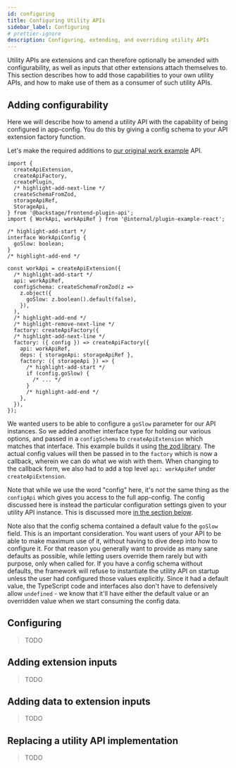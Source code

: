 ```yaml
---
id: configuring
title: Configuring Utility APIs
sidebar_label: Configuring
# prettier-ignore
description: Configuring, extending, and overriding utility APIs
---
```


Utility APIs are extensions and can therefore optionally be amended with configurability, as well as inputs that other extensions attach themselves to. This section describes how to add those capabilities to your own utility APIs, and how to make use of them as a consumer of such utility APIs.

## Adding configurability

Here we will describe how to amend a utility API with the capability of being configured in app-config. You do this by giving a config schema to your API extension factory function.

Let's make the required additions to [our original work example](./02-creating.md) API.

```tsx title="in @internal/plugin-example"
import {
  createApiExtension,
  createApiFactory,
  createPlugin,
  /* highlight-add-next-line */
  createSchemaFromZod,
  storageApiRef,
  StorageApi,
} from '@backstage/frontend-plugin-api';
import { WorkApi, workApiRef } from '@internal/plugin-example-react';

/* highlight-add-start */
interface WorkApiConfig {
  goSlow: boolean;
}
/* highlight-add-end */

const workApi = createApiExtension({
  /* highlight-add-start */
  api: workApiRef,
  configSchema: createSchemaFromZod(z =>
    z.object({
      goSlow: z.boolean().default(false),
    }),
  ),
  /* highlight-add-end */
  /* highlight-remove-next-line */
  factory: createApiFactory({
  /* highlight-add-next-line */
  factory: ({ config }) => createApiFactory({
    api: workApiRef,
    deps: { storageApi: storageApiRef },
    factory: ({ storageApi }) => {
      /* highlight-add-start */
      if (config.goSlow) {
        /* ... */
      }
      /* highlight-add-end */
    },
  }),
});
```

We wanted users to be able to configure a `goSlow` parameter for our API instances. So we added another interface type for holding our various options, and passed in a `configSchema` to `createApiExtension` which matches that interface. This example builds it using [the zod library](https://zod.dev/). The actual config values will then be passed in to the `factory` which is now a callback, wherein we can do what we wish with them. When changing to the callback form, we also had to add a top level `api: workApiRef` under `createApiExtension`.

Note that while we use the word "config" here, it's _not_ the same thing as the `configApi` which gives you access to the full app-config. The config discussed here is instead the particular configuration settings given to your utility API instance. This is discussed more [in the section below](#configuring).

Note also that the config schema contained a default value fo the `goSlow` field. This is an important consideration. You want users of your API to be able to make maximum use of it, without having to dive deep into how to configure it. For that reason you generally want to provide as many sane defaults as possible, while letting users override them rarely but with purpose, only when called for. If you have a config schema without defaults, the framework will refuse to instantiate the utility API on startup unless the user had configured those values explicitly. Since it had a default value, the TypeScript code and interfaces also don't have to defensively allow `undefined` - we know that it'll have either the default value or an overridden value when we start consuming the config data.

## Configuring

> TODO

## Adding extension inputs

> TODO

## Adding data to extension inputs

> TODO

## Replacing a utility API implementation

> TODO
